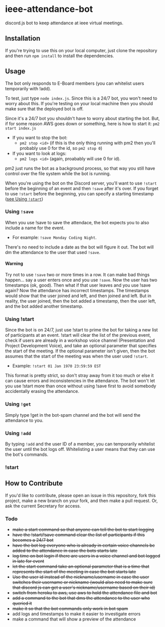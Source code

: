 # ieee-attendance-bot
discord.js bot to keep attendance at ieee virtual meetings.

## Installation
If you're trying to use this on your local computer, just clone the repository and then run `npm install` to install the dependencies. 

## Usage
The bot only responds to E-Board members (you can whitelist users temporarily with !add).

To test, just type `node index.js`. Since this is a 24/7 bot, you won't need to worry about this. If you're testing on your local machine then you should make sure that the deployed bot is off. 

Since it's a 24/7 bot you shouldn't have to worry about starting the bot. But, if for some reason AWS goes down or something, here is how to start it: 
```pm2 start index.js```
- If you want to stop the bot: 
  - `pm2 stop <id>` (if this is the only thing running with pm2 then you'll probably use 0 for the id, so `pm2 stop 0`)
- If you want to look at logs: 
  - `pm2 logs <id>` (again, proabably will use 0 for id).

pm2 just runs the bot as a background process, so that way you still have control over the file system while the bot is running. 

When you're using the bot on the Discord server, you'll want to use `!start` before the beginning of an event and then `!save` after it's over. If you forget to use `!start` before the beginning, you can specify a starting timestamp ([see Using `!start`](#!start))

### Using `!save`
When you use !save to save the attendace, the bot expects you to also include a name for the event. 
- For example: `!save Monday Coding Night`. 

There's no need to include a date as the bot will figure it out. The bot will dm the attendance to the user that used `!save`. 
#### Warning
Try not to use `!save` two or more times in a row. It can make bad  things happen... say a user enters once and you use `!save`. Now the user has  two timestamps (ok, good). Then what if  that  user leaves and you use !save again? Now the attendance has incorrect timestamps. The timestamps would show that the user joined and left, and then joined and left. But in reality, the user joined, then the bot added a timestamp, then the user left, and the bot added another timestamp. 

### Using !start
Since the bot is on 24/7, just use !start to prime the bot for taking a new list of participants at an event. !start will clear the list of the previous event, check if users are already in a workshop voice channel (Presentation and Project Development Voice), and take an optional parameter that specifies the start of the meeting. If the optional parameter isn't given, then the bot assumes that the start of the meeting was when the user used `!start`. 
- Example: `!start 01 Jan 1970 23:59:59 EST`
 
This format is pretty strict, so don't stray away from it too much or else it can cause errors and inconsistencies in the attendance. The bot won't let you use !start more than once without using !save first to avoid somebody accidentally erasing the attendance. 

### Using `!get`
Simply type !get in the bot-spam channel and the bot will send the attendance to you.

### Using `!add`
By typing `!add` and the user ID of a member, you can temporarily whitelist the user until the bot logs off. Whitelisting a user means that they can use the bot's commands. 

### !start

## How to Contribute
If you'd like to contribute, please open an issue in this repository, fork this project, make a new branch on your fork, and then make a pull request. Or, ask the current Secretary for access. 

### Todo
- ~~make a start command so that anyone can tell the bot to start logging~~
- ~~have the !start/!save command clear the list of participants if this becomes a 24/7 bot~~
- ~~have the bot log everyone who is already in certain voice channels be added to the attendance in case the bots starts late~~
- ~~log time on bot login if there are users in a voice channel and bot logged in late for event~~
- ~~let the start command take an optional parameter that is a time that represents the start of the meeting in case the bot starts late~~
- ~~Use the user id instead of the nickname/username in case the user switches their username or nickname (would also need to make sure that discord js can get a user's nickname/username based on their id)~~
- ~~switch from heroku to aws, use aws to hold the attendance file and bot~~
- ~~add a command to the bot that dms the attendance to the user who queried it~~
- ~~make it so that the bot commands only work in bot spam~~
- add logs and timestamps to make it easier to investigate errors
- make a command that will show a preview of the attendance
